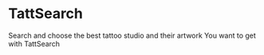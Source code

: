 # TattSearch
Search and choose the best tattoo studio and their artwork You want to get with TattSearch
